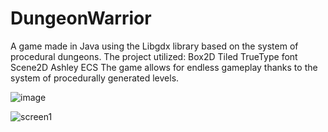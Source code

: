 # DungeonWarrior
A game made in Java using the Libgdx library based on the system of procedural dungeons. The project utilized:
Box2D
Tiled
TrueType font
Scene2D
Ashley ECS
The game allows for endless gameplay thanks to the system of procedurally generated levels. 

![image](https://github.com/T0M352/DungeonWarrior/assets/116017754/00a5aa56-e87a-4553-85ff-42185486bdd5)

![screen1](https://github.com/T0M352/DungeonWarrior/assets/116017754/af2b0e1f-d7c7-48ee-94c9-9aa28f569f3a)
